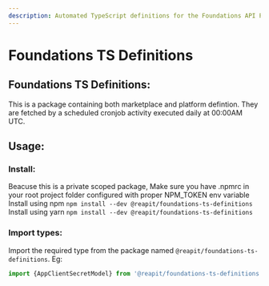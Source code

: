 ```yaml
---
description: Automated TypeScript definitions for the Foundations API Platform
---
```


# Foundations TS Definitions

## Foundations TS Definitions:

This is a package containing both marketplace and platform defintion. They are fetched by a scheduled cronjob activity executed daily at 00:00AM UTC.

## Usage:

### Install:

Beacuse this is a private scoped package, Make sure you have .npmrc in your root project folder configured with proper NPM\_TOKEN env variable Install using npm `npm install --dev @reapit/foundations-ts-definitions` Install using yarn `npm install --dev @reapit/foundations-ts-definitions`

### Import types:

Import the required type from the package named `@reapit/foundations-ts-definitions`. Eg:

```javascript
import {AppClientSecretModel} from '@reapit/foundations-ts-definitions'
```

